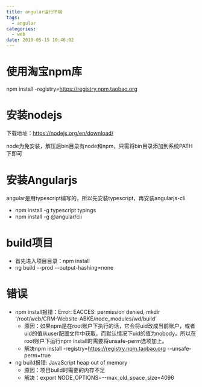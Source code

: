 ```yaml
---
title: angular运行环境
tags:
  - angular
categories:
  - web
date: 2019-05-15 10:46:02
---
```


# 使用淘宝npm库
npm install -registry=https://registry.npm.taobao.org
# 安装nodejs
下载地址：https://nodejs.org/en/download/

node为免安装，解压后bin目录有node和npm，只需将bin目录添加到系统PATH下即可
# 安装Angularjs
angular是用typescript编写的，所以先安装typescript，再安装angularjs-cli
* npm install -g typescript typings
* npm install -g @angular/cli

# build项目
* 首先进入项目目录：npm install
* ng build --prod --output-hashing=none

# 错误
* npm install报错：Error: EACCES: permission denied, mkdir '/root/web/CRM-Website-ABKE/node_modules/wd/build'
    - 原因：如果npm是在root账户下执行的话，它会将uid改成当前账户，或者uid的值从user配置文件中获取，而默认情况下uid的值为nobody。所以在root账户下运行npm install时需要将unsafe-perm选项加上。
    - 解决npm install -registry=https://registry.npm.taobao.org --unsafe-perm=true
* ng build报错:  JavaScript heap out of memory
    - 原因：项目build时需要的内存不足
    - 解决：export NODE_OPTIONS=--max_old_space_size=4096
